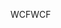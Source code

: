 <span data-ttu-id="852da-101">WCF</span><span class="sxs-lookup"><span data-stu-id="852da-101">WCF</span></span>